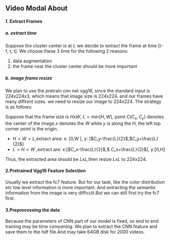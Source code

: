 ## Video Modal About

#### 1. Extract Frames

##### a. extract time  

Suppose the cluster center is at $t$, we decide to extract the frame at time [t-1, t, t]. We choose these 3 time for the following 2 reasons:

1. data augmentation
2. the frame near the cluster center should be more important

##### b. image frame resize

We plan to use the pretrain cnn net vgg16, since the standard input is 224x224x3, which means that image size is 224x224. and our frames have many diffrent sizes. we need to resize our image to 224x224. The strategy is as follows:

Suppose that the frame size is $H$x$W$, $L = min{\{H,W\}}$, point $C(C_x, C_y)$ denotes  the center of the image.$x$ denotes the $W$ while $y$ is along the $H$, the left top corner point is the origin.

-  $H>W=L$,extract area: x: [0,W ], y: [$C_y-\frac{L}{2}$,$C_y+\frac{L}{2}$]
-  $L=H<W$ ,extract are: x:[$C_x-\frac{L}{2}$,$ C_x+\frac{L}{2}$], y:[0,H]

Thus, the extracted area should be $L$x$L$,then resize $L$x$L$ to 224x224.

#### 2.Pretrained Vgg16 Feature Selection

Usually we extract the fc7 feature. But for our task, like the color distribution etc low level information is more important. And extracting the semantic information from the image is very difficult.But we can still first try the fc7 first.

#### 3.Preprocessing the data

Because the parameters of  CNN part of our model is fixed, so end to end training may be time consuming. We plan to extract the CNN feature and save them to the hdf file.And may take 64GB disk for 2000 videos.

